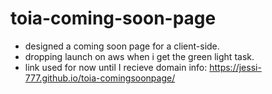 # toia-coming-soon-page
- designed a coming soon page for a client-side.
- dropping launch on aws when i get the green light task.
- link used for now until I recieve domain info: https://jessi-777.github.io/toia-comingsoonpage/ 
